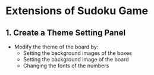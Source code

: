 # Extensions of Sudoku Game

## 1. Create a Theme Setting Panel

- Modify the theme of the board by:
	- Setting the background images of the boxes
	- Setting the background image of the board
	- Changing the fonts of the numbers